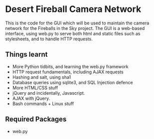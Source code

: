 # Desert Fireball Camera Network

This is the code for the GUI which will be used to maintain the camera network for the Fireballs in the Sky project.
The GUI is a web-based interface, using web.py to serve both html and static files such as stylesheets, and to handle HTTP requests.

## Things learnt

* More Python tidbits, and learning the web.py framework
* HTTP request fundamentals, including AJAX requests
* Hashing and salt, using sha1
* Database queries using sqlite3, and SQL Injection defence
* More HTML/CSS stuff
* jQuery and incidentally, Javascript.
* AJAX with jQuery.
* Bash commands + Linux stuff

## Required Packages

* web.py
